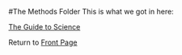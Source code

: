 #The Methods Folder
This is what we got in here:

[The Guide to Science](Dummy_Protocal_1.md)

Return to [Front Page](../README.md)
